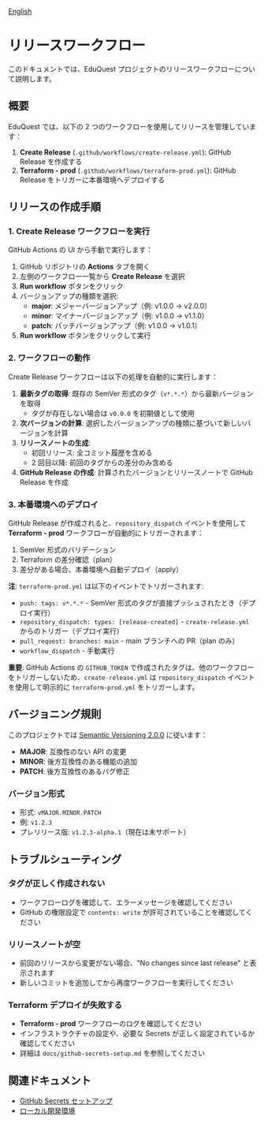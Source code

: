 [English](/docs/release-workflow.md)

# リリースワークフロー

このドキュメントでは、EduQuest プロジェクトのリリースワークフローについて説明します。

## 概要

EduQuest では、以下の 2 つのワークフローを使用してリリースを管理しています：

1. **Create Release** (`.github/workflows/create-release.yml`): GitHub Release を作成する
2. **Terraform - prod** (`.github/workflows/terraform-prod.yml`): GitHub Release をトリガーに本番環境へデプロイする

## リリースの作成手順

### 1. Create Release ワークフローを実行

GitHub Actions の UI から手動で実行します：

1. GitHub リポジトリの **Actions** タブを開く
2. 左側のワークフロー一覧から **Create Release** を選択
3. **Run workflow** ボタンをクリック
4. バージョンアップの種類を選択:
   - **major**: メジャーバージョンアップ（例: v1.0.0 → v2.0.0）
   - **minor**: マイナーバージョンアップ（例: v1.0.0 → v1.1.0）
   - **patch**: パッチバージョンアップ（例: v1.0.0 → v1.0.1）
5. **Run workflow** ボタンをクリックして実行

### 2. ワークフローの動作

Create Release ワークフローは以下の処理を自動的に実行します：

1. **最新タグの取得**: 既存の SemVer 形式のタグ（`v*.*.*`）から最新バージョンを取得
   - タグが存在しない場合は `v0.0.0` を初期値として使用
2. **次バージョンの計算**: 選択したバージョンアップの種類に基づいて新しいバージョンを計算
3. **リリースノートの生成**:
   - 初回リリース: 全コミット履歴を含める
   - 2 回目以降: 前回のタグからの差分のみ含める
4. **GitHub Release の作成**: 計算されたバージョンとリリースノートで GitHub Release を作成

### 3. 本番環境へのデプロイ

GitHub Release が作成されると、`repository_dispatch` イベントを使用して **Terraform - prod** ワークフローが自動的にトリガーされます：

1. SemVer 形式のバリデーション
2. Terraform の差分確認（plan）
3. 差分がある場合、本番環境へ自動デプロイ（apply）

**注**: `terraform-prod.yml` は以下のイベントでトリガーされます:

- `push: tags: v*.*.*` - SemVer 形式のタグが直接プッシュされたとき（デプロイ実行）
- `repository_dispatch: types: [release-created]` - `create-release.yml` からのトリガー（デプロイ実行）
- `pull_request: branches: main` - main ブランチへの PR（plan のみ）
- `workflow_dispatch` - 手動実行

**重要**: GitHub Actions の `GITHUB_TOKEN` で作成されたタグは、他のワークフローをトリガーしないため、`create-release.yml` は `repository_dispatch` イベントを使用して明示的に `terraform-prod.yml` をトリガーします。

## バージョニング規則

このプロジェクトでは [Semantic Versioning 2.0.0](https://semver.org/) に従います：

- **MAJOR**: 互換性のない API の変更
- **MINOR**: 後方互換性のある機能の追加
- **PATCH**: 後方互換性のあるバグ修正

### バージョン形式

- 形式: `vMAJOR.MINOR.PATCH`
- 例: `v1.2.3`
- プレリリース版: `v1.2.3-alpha.1`（現在は未サポート）

## トラブルシューティング

### タグが正しく作成されない

- ワークフローログを確認して、エラーメッセージを確認してください
- GitHub の権限設定で `contents: write` が許可されていることを確認してください

### リリースノートが空

- 前回のリリースから変更がない場合、"No changes since last release" と表示されます
- 新しいコミットを追加してから再度ワークフローを実行してください

### Terraform デプロイが失敗する

- **Terraform - prod** ワークフローのログを確認してください
- インフラストラクチャの設定や、必要な Secrets が正しく設定されているか確認してください
- 詳細は `docs/github-secrets-setup.md` を参照してください

## 関連ドキュメント

- [GitHub Secrets セットアップ](./github-secrets-setup.md)
- [ローカル開発環境](./local-dev.md)
